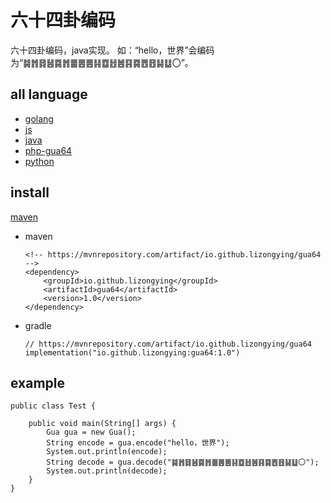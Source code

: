 # 六十四卦编码

六十四卦编码，java实现。
如：“hello，世界”会编码为“䷯䷬䷿䷶䷸䷬䷀䷌䷌䷎䷼䷲䷰䷳䷸䷘䷔䷭䷒〇”。

## all language

* [golang](https://github.com/lizongying/go-gua64)
* [js](https://github.com/lizongying/js-gua64)
* [java](https://github.com/lizongying/java-gua64)
* [php-gua64](https://github.com/lizongying/php-gua64)
* [python](https://github.com/lizongying/pygua64)

## install

[maven](https://mvnrepository.com/artifact/io.github.lizongying/gua64)

* maven
    ```
    <!-- https://mvnrepository.com/artifact/io.github.lizongying/gua64 -->
    <dependency>
        <groupId>io.github.lizongying</groupId>
        <artifactId>gua64</artifactId>
        <version>1.0</version>
    </dependency>
    ```

* gradle
    ```
    // https://mvnrepository.com/artifact/io.github.lizongying/gua64
    implementation("io.github.lizongying:gua64:1.0")
    ```

## example

```
public class Test {

    public void main(String[] args) {
        Gua gua = new Gua();
        String encode = gua.encode("hello，世界");
        System.out.println(encode);
        String decode = gua.decode("䷯䷬䷿䷶䷸䷬䷀䷌䷌䷎䷼䷲䷰䷳䷸䷘䷔䷭䷒〇");
        System.out.println(decode);
    }
}
```